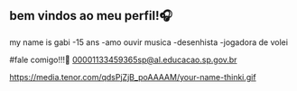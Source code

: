 ## bem vindos ao meu perfil!🎧

my name is gabi
-15 ans
-amo ouvir musica
-desenhista
-jogadora de volei

#fale comigo!!!📧
00001133459365sp@al.educacao.sp.gov.br

https://media.tenor.com/qdsPjZjB_poAAAAM/your-name-thinki.gif
